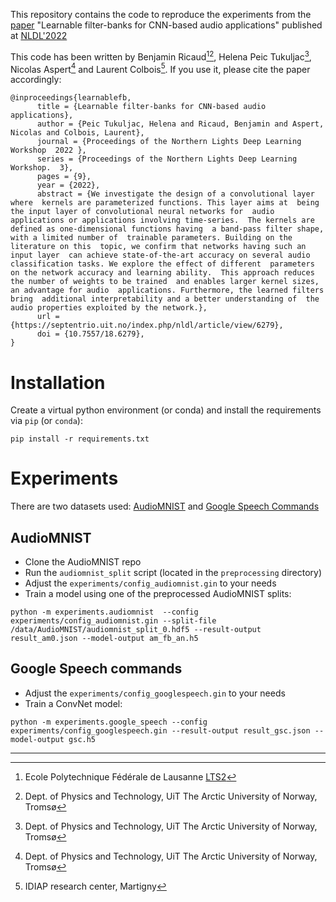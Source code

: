 This repository contains the code to reproduce the experiments from the [paper](https://septentrio.uit.no/index.php/nldl/article/view/6279) "Learnable filter-banks for CNN-based audio applications" published at [NLDL'2022](https://www.nldl.org)

This code has been written by Benjamin Ricaud[^1][^2], Helena Peic Tukuljac[^2], Nicolas Aspert[^2] and Laurent Colbois[^3]. If you use it, please cite the paper accordingly:
```
@inproceedings{learnablefb,
      title = {Learnable filter-banks for CNN-based audio applications},
      author = {Peic Tukuljac, Helena and Ricaud, Benjamin and Aspert,  Nicolas and Colbois, Laurent},
      journal = {Proceedings of the Northern Lights Deep Learning Workshop  2022 },
      series = {Proceedings of the Northern Lights Deep Learning Workshop.  3},
      pages = {9},
      year = {2022},
      abstract = {We investigate the design of a convolutional layer where  kernels are parameterized functions. This layer aims at  being the input layer of convolutional neural networks for  audio applications or applications involving time-series.  The kernels are defined as one-dimensional functions having  a band-pass filter shape, with a limited number of  trainable parameters. Building on the literature on this  topic, we confirm that networks having such an input layer  can achieve state-of-the-art accuracy on several audio  classification tasks. We explore the effect of different  parameters on the network accuracy and learning ability.  This approach reduces the number of weights to be trained  and enables larger kernel sizes, an advantage for audio  applications. Furthermore, the learned filters bring  additional interpretability and a better understanding of  the audio properties exploited by the network.},
      url = {https://septentrio.uit.no/index.php/nldl/article/view/6279},
      doi = {10.7557/18.6279},
}
```

# Installation
Create a virtual python environment (or conda) and install the requirements via `pip` (or `conda`):
```
pip install -r requirements.txt
```

# Experiments

There are two datasets used: [AudioMNIST](https://github.com/soerenab/AudioMNIST) and [Google Speech Commands](https://www.tensorflow.org/datasets/catalog/speech_commands)

## AudioMNIST
* Clone the AudioMNIST repo
* Run the `audiomnist_split` script (located in the `preprocessing` directory)
* Adjust the `experiments/config_audiomnist.gin` to your needs
* Train a model using one of the preprocessed AudioMNIST splits:
```
python -m experiments.audiomnist  --config experiments/config_audiomnist.gin --split-file /data/AudioMNIST/audiomnist_split_0.hdf5 --result-output result_am0.json --model-output am_fb_an.h5
```

## Google Speech commands
* Adjust the `experiments/config_googlespeech.gin` to your needs
* Train a ConvNet model:
```
python -m experiments.google_speech --config experiments/config_googlespeech.gin --result-output result_gsc.json --model-output gsc.h5
```

---------
[^1]: Ecole Polytechnique Fédérale de Lausanne [LTS2](https://lts2.epfl.ch)

[^2]: Dept. of Physics and Technology, UiT The Arctic University of Norway, Tromsø

[^3]: IDIAP research center, Martigny
